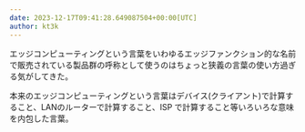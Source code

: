 ```yaml
---
date: 2023-12-17T09:41:28.649087504+00:00[UTC]
author: kt3k
---
```

エッジコンピューティングという言葉をいわゆるエッジファンクション的な名前で販売されている製品群の呼称として使うのはちょっと狭義の言葉の使い方過ぎる気がしてきた。

本来のエッジコンピューティングという言葉はデバイス(クライアント)で計算すること、LANのルーターで計算すること、ISP で計算すること等いろいろな意味を内包した言葉。
